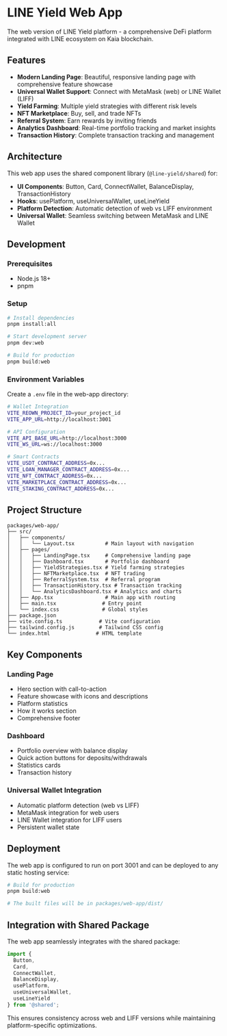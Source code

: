 # LINE Yield Web App

The web version of LINE Yield platform - a comprehensive DeFi platform integrated with LINE ecosystem on Kaia blockchain.

## Features

- **Modern Landing Page**: Beautiful, responsive landing page with comprehensive feature showcase
- **Universal Wallet Support**: Connect with MetaMask (web) or LINE Wallet (LIFF)
- **Yield Farming**: Multiple yield strategies with different risk levels
- **NFT Marketplace**: Buy, sell, and trade NFTs
- **Referral System**: Earn rewards by inviting friends
- **Analytics Dashboard**: Real-time portfolio tracking and market insights
- **Transaction History**: Complete transaction tracking and management

## Architecture

This web app uses the shared component library (`@line-yield/shared`) for:

- **UI Components**: Button, Card, ConnectWallet, BalanceDisplay, TransactionHistory
- **Hooks**: usePlatform, useUniversalWallet, useLineYield
- **Platform Detection**: Automatic detection of web vs LIFF environment
- **Universal Wallet**: Seamless switching between MetaMask and LINE Wallet

## Development

### Prerequisites

- Node.js 18+
- pnpm

### Setup

```bash
# Install dependencies
pnpm install:all

# Start development server
pnpm dev:web

# Build for production
pnpm build:web
```

### Environment Variables

Create a `.env` file in the web-app directory:

```bash
# Wallet Integration
VITE_REOWN_PROJECT_ID=your_project_id
VITE_APP_URL=http://localhost:3001

# API Configuration
VITE_API_BASE_URL=http://localhost:3000
VITE_WS_URL=ws://localhost:3000

# Smart Contracts
VITE_USDT_CONTRACT_ADDRESS=0x...
VITE_LOAN_MANAGER_CONTRACT_ADDRESS=0x...
VITE_NFT_CONTRACT_ADDRESS=0x...
VITE_MARKETPLACE_CONTRACT_ADDRESS=0x...
VITE_STAKING_CONTRACT_ADDRESS=0x...
```

## Project Structure

```
packages/web-app/
├── src/
│   ├── components/
│   │   └── Layout.tsx          # Main layout with navigation
│   ├── pages/
│   │   ├── LandingPage.tsx     # Comprehensive landing page
│   │   ├── Dashboard.tsx       # Portfolio dashboard
│   │   ├── YieldStrategies.tsx # Yield farming strategies
│   │   ├── NFTMarketplace.tsx  # NFT trading
│   │   ├── ReferralSystem.tsx  # Referral program
│   │   ├── TransactionHistory.tsx # Transaction tracking
│   │   └── AnalyticsDashboard.tsx # Analytics and charts
│   ├── App.tsx                 # Main app with routing
│   ├── main.tsx               # Entry point
│   └── index.css              # Global styles
├── package.json
├── vite.config.ts            # Vite configuration
├── tailwind.config.js        # Tailwind CSS config
└── index.html               # HTML template
```

## Key Components

### Landing Page
- Hero section with call-to-action
- Feature showcase with icons and descriptions
- Platform statistics
- How it works section
- Comprehensive footer

### Dashboard
- Portfolio overview with balance display
- Quick action buttons for deposits/withdrawals
- Statistics cards
- Transaction history

### Universal Wallet Integration
- Automatic platform detection (web vs LIFF)
- MetaMask integration for web users
- LINE Wallet integration for LIFF users
- Persistent wallet state

## Deployment

The web app is configured to run on port 3001 and can be deployed to any static hosting service:

```bash
# Build for production
pnpm build:web

# The built files will be in packages/web-app/dist/
```

## Integration with Shared Package

The web app seamlessly integrates with the shared package:

```typescript
import { 
  Button, 
  Card, 
  ConnectWallet, 
  BalanceDisplay,
  usePlatform,
  useUniversalWallet,
  useLineYield 
} from '@shared';
```

This ensures consistency across web and LIFF versions while maintaining platform-specific optimizations.
